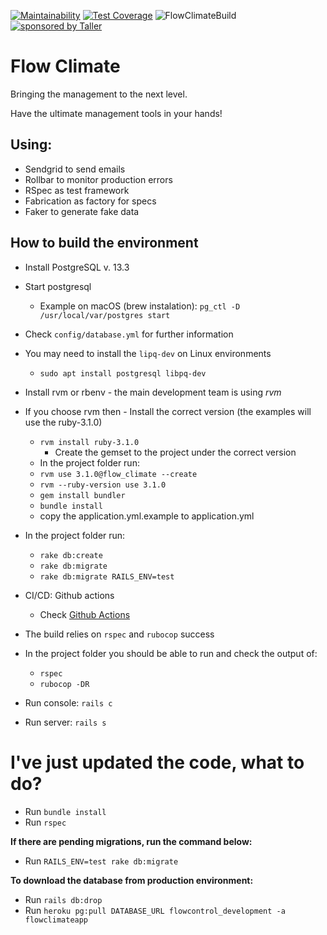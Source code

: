 [![Maintainability](https://api.codeclimate.com/v1/badges/bd4ed58b6b08523b837a/maintainability)](https://codeclimate.com/github/TallerWebSolutions/flow_climate/maintainability)
[![Test Coverage](https://api.codeclimate.com/v1/badges/bd4ed58b6b08523b837a/test_coverage)](https://codeclimate.com/github/TallerWebSolutions/flow_climate/test_coverage)
![FlowClimateBuild](https://github.com/TallerWebSolutions/flow_climate/workflows/FlowClimateBuild/badge.svg)
[![sponsored by Taller](https://raw.githubusercontent.com/TallerWebSolutions/tallerwebsolutions.github.io/master/sponsored-by-taller.png)](https://taller.net.br/en/)

# Flow Climate

Bringing the management to the next level.

Have the ultimate management tools in your hands!

## Using:

- Sendgrid to send emails
- Rollbar to monitor production errors
- RSpec as test framework
- Fabrication as factory for specs
- Faker to generate fake data

## How to build the environment

- Install PostgreSQL v. 13.3
- Start postgresql
  - Example on macOS (brew instalation): `pg_ctl -D /usr/local/var/postgres start`
- Check `config/database.yml` for further information
- You may need to install the `lipq-dev` on Linux environments
  - `sudo apt install postgresql libpq-dev`
- Install rvm or rbenv - the main development team is using _rvm_
- If you choose rvm then - Install the correct version (the examples will use the ruby-3.1.0)
  - `rvm install ruby-3.1.0`
    - Create the gemset to the project under the correct version
  - In the project folder run:
  - `rvm use 3.1.0@flow_climate --create`
  - `rvm --ruby-version use 3.1.0`
  - `gem install bundler`
  - `bundle install`
  - copy the application.yml.example to application.yml
- In the project folder run:

  - `rake db:create`
  - `rake db:migrate`
  - `rake db:migrate RAILS_ENV=test`

- CI/CD: Github actions

  - Check [Github Actions](https://github.com/TallerWebSolutions/flow_climate/tree/develop/.github/workflows)

- The build relies on `rspec` and `rubocop` success
- In the project folder you should be able to run and check the output of:

  - `rspec`
  - `rubocop -DR`

- Run console: `rails c`
- Run server: `rails s`

# I've just updated the code, what to do?

- Run `bundle install`
- Run `rspec`

**If there are pending migrations, run the command below:**

- Run `RAILS_ENV=test rake db:migrate`

**To download the database from production environment:**

- Run `rails db:drop`
- Run `heroku pg:pull DATABASE_URL flowcontrol_development -a flowclimateapp`
